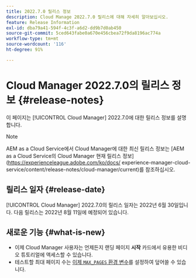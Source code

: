 ```yaml
---
title: 2022.7.0 릴리스 정보
description: Cloud Manage 2022.7.0 릴리스에 대해 자세히 알아보십시오.
feature: Release Information
exl-id: dba79a41-594f-4c3f-a6d2-dd9b7d0ab450
source-git-commit: 5ced643fabe0a670e456cbea72f9da8196ac774a
workflow-type: tm+mt
source-wordcount: '116'
ht-degree: 91%

---
```


# Cloud Manager 2022.7.0의 릴리스 정보 {#release-notes}

이 페이지는 [!UICONTROL Cloud Manager] 2022.7.0에 대한 릴리스 정보를 설명합니다.

>[!NOTE]
>
>AEM as a Cloud Service에서 Cloud Manager에 대한 최신 릴리스 정보는 [AEM as a Cloud Service의 Cloud Manager 현재 릴리스 정보](https://experienceleague.adobe.com/ko/docs/ experience-manager-cloud-service/content/release-notes/cloud-manager/current)를 참조하십시오.

## 릴리스 일자 {#release-date}

[!UICONTROL Cloud Manager] 2022.7.0의 릴리스 일자는 2022년 6월 30일입니다. 다음 릴리스는 2022년 8월 11일에 예정되어 있습니다.

## 새로운 기능 {#what-is-new}

* 이제 Cloud Manager 사용자는 언제든지 랜딩 페이지 **시작** 카드에서 유용한 비디오 튜토리얼에 액세스할 수 있습니다.
* 테스트할 최대 페이지 수는 [ 이제 `MAX_PAGES` 환경 변수](/help/using/code-quality-testing.md#crawler)를 설정하여 덮어쓸 수 있습니다.
